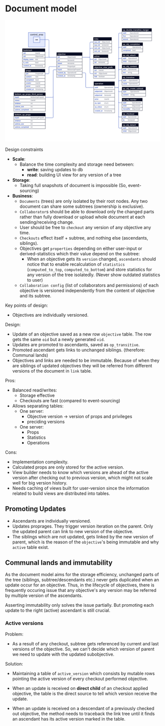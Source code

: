 # Document model

![](./.assets/objectives.png)

Design constraints

- **Scale**:
  - Balance the time complexity and storage need between:
    - **write**: saving updates to db
    - **read**: building UI view for any version of a tree
- **Storage**:
  - Taking full snapshots of document is impossible (So, event-sourcing)
- **Business**:
  - `Documents` (trees) are only isolated by their root nodes. Any two document can share some subtrees (ownership is exclusive).
  - `Collaborator`s should be able to download only the changed parts rather than fully download or upload whole document at each sending/receiving change.
  - User should be free to `checkout` any version of any objective any time.
  - `Checkouts` effect itself + subtree, and nothing else (ascendants, siblings).
  - Objectives get `properties` depending on either user-input or derived-statistics which their value depend on the subtree:
    - When an objective gets its `version` changed, `ascendants` should notice that to enable recalculation of `statistics` (`computed_to_top`, `computed_to_bottom`) and store statistics for any version of the tree isolatedly. (Never show outdated statistics to user)
  - `Collaboration config` (list of collaborators and permissions) of each objective is versioned independently from the content of objective and its subtree.

Key points of design:

- Objectives are individually versioned.

Design:

- Update of an objective saved as a new row `objective` table. The row gets the same `oid` but a newly generated `vid`.
- Updates are promoted to ascendants, saved as `op_transitive`.
- Promoted ascendant gets links to unchanged siblings. (therefore: Communal lands)
- Objectives and links are needed to be immutable. Because of when they are siblings of updated objectives they will be referred from different versions of the document in `link` table.

Pros:

- Balanced read/writes:
  - Storage effective
  - Checkouts are fast (compared to event-sourcing)
- Allows separating tables:
  - One server:
    - Objective version -> version of props and privileges
    - preciding versions
  - One server:
    - Props
    - Statistics
    - Operations

Cons:

- Implementation complexity.
- Calculated props are only stored for the active version.
- View builder needs to know which versions are ahead of the active version after checking out to previous version, which might not scale well for big version history.
- Needs caching of views built for user-version since the information related to build views are distributed into tables.

## Promoting Updates

- Ascendants are individually versioned.
- Updates proprages. They trigger version iteration on the parent. Only the updated parent can link to new version of the objective.
- The siblings which are not updated, gets linked by the new version of parent, which is the reason of the `objective`'s being immutable and why `active` table exist.

## Communal lands and immutability

As the document model aims for the storage efficiency, unchanged parts of the tree (siblings, subtree/descendants etc.) never gets duplicated when an update occur for an objective. Thus, in the lifecycle of objectives, there is frequently occuring issue that any objective's any version may be referred by multiple version of the ascendants.

Asserting immutability only solves the issue partially. But promoting each update to the right (active) ascendant is still crucial.

### Active versions

Problem:

- As a result of any checkout, subtree gets referenced by current and last versions of the objective. So, we can't decide which version of parent we need to update with the updated subobjective.

Solution:

- Maintaining a table of `active_version` which consists by mutable rows pointing the active version of every checkout performed objective.

- When an update is received on **direct child** of an checkout applied objective, the table is the direct source to tell which version receive the update.

- When an update is received on a descendant of a previously checked out objective, the method needs to traceback the link tree until it finds an ascendant has its active version marked in the table.
